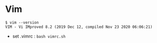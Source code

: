 # Vim

```
$ vim --version
VIM - Vi IMproved 8.2 (2019 Dec 12, compiled Nov 23 2020 06:06:21)
```

* set .vimrc : `bash vimrc.sh`
